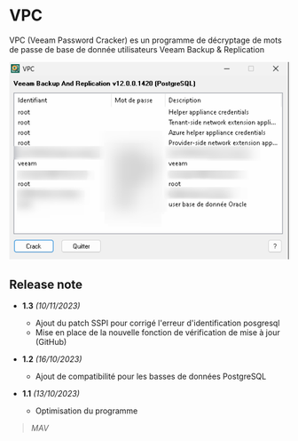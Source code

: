 # VPC
VPC (Veeam Password Cracker) es un programme de décryptage de mots de passe de base de donnée utilisateurs Veeam Backup & Replication

![MarkdownViewer++](https://raw.githubusercontent.com/tatascorp/mavapps/main/MAVAPPS/VPC/VPC_img-01.png)
## Release note
* **1.3** *(10/11/2023)*
    * Ajout du patch SSPI pour corrigé l'erreur d'identification posgresql
    * Mise en place de la nouvelle fonction de vérification de mise à jour (GitHub)

* **1.2** *(16/10/2023)*
    * Ajout de compatibilité pour les basses de données PostgreSQL

* **1.1** *(13/10/2023)*
    * Optimisation du programme

>*MAV*